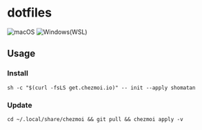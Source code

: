# dotfiles

![macOS](https://github.com/shomatan/dotfiles/workflows/macOS/badge.svg?branch=main)
![Windows(WSL)](https://github.com/shomatan/dotfiles/workflows/Windows/badge.svg?branch=main)

## Usage

### Install

    sh -c "$(curl -fsLS get.chezmoi.io)" -- init --apply shomatan

### Update

    cd ~/.local/share/chezmoi && git pull && chezmoi apply -v